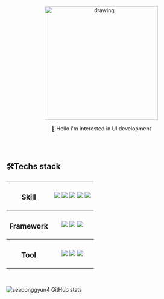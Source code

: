 <div align="center"/>
<img src="https://user-images.githubusercontent.com/84368302/142712221-501f81c2-8eab-496f-b1c4-27166e3f07ee.gif" alt="drawing" width="300"/> 
</div>

<p align="center"> 👋 Hello i'm interested in UI development</p>
<br>
<br>


<h2>🛠Techs stack </h2>
<table>
 <tr>
  <th>
    <h3>Skill</h3>
  <th/>
   <img src="https://img.shields.io/badge/JavaScript-F7DF1E?style=flat-square&logo=JavaScript&logoColor=white" ></a>
   <img src="https://img.shields.io/badge/Css-2480E6?style=flat-square&logo=CSS3&logoColor=white" ></a>
   <img src="https://img.shields.io/badge/Html-E34F26?style=flat-square&logo=HTML5&logoColor=white" ></a>
   <img src="https://img.shields.io/badge/sass-CC6699?style=flat-square&logo=sass&logoColor=white" ></a>
   <img src="https://img.shields.io/badge/TypeScript-0769AD?style=flat-square&logo=TypeScript&logoColor=white" ></a>
 </tr>
 <tr>
  <th>
    <h3>Framework</h3>
  <th/>
   <img src="https://img.shields.io/badge/Bootstrap-7952B3?style=flat-square&logo=Bootstrap&logoColor=white" ></a>
   <img src="https://img.shields.io/badge/jQuery-0769AD?style=flat-square&logo=jQuery&logoColor=white" ></a>
   <img src="https://img.shields.io/badge/Vue-4FC08D?style=flat-square&logo=Vue.js&logoColor=white" ></a>
 </tr>
 <tr>
<tr>
  <th>
    <h3>Tool</h3>
  <th/>
   <img src="https://img.shields.io/badge/Webpack-2480E6?style=flat-square&logo=Webpack&logoColor=white" ></a>
   <img src="https://img.shields.io/badge/Babel-F9DC3E?style=flat-square&logo=Babel&logoColor=white" ></a>
   <img src="https://img.shields.io/badge/Jest-C21325?style=flat-square&logo=Jest&logoColor=white" ></a>
 </tr>
 <tr>
<table/>
<br>

![seadonggyun4 GitHub stats](https://github-readme-stats.vercel.app/api?username=seadonggyun4&show_icons=true&theme=cobalt)  


